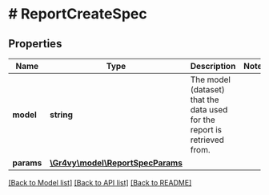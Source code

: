 # # ReportCreateSpec

## Properties

Name | Type | Description | Notes
------------ | ------------- | ------------- | -------------
**model** | **string** | The model (dataset) that the data used for the report is retrieved from. |
**params** | [**\Gr4vy\model\ReportSpecParams**](ReportSpecParams.md) |  |

[[Back to Model list]](../../README.md#models) [[Back to API list]](../../README.md#endpoints) [[Back to README]](../../README.md)
